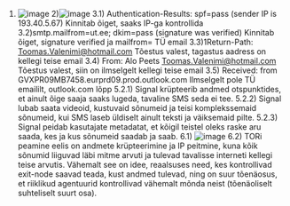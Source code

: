 1) ![image](https://github.com/JoosepPodekrat/Andmeturve2024/assets/144919619/30649204-a18c-4ee5-9905-cabd1c4eed43)
2)![image](https://github.com/JoosepPodekrat/Andmeturve2024/assets/144919619/9d372760-2295-4e1a-a1fd-cc460db3caea)
3.1) Authentication-Results: spf=pass (sender IP is 193.40.5.67) Kinnitab õiget, saaks IP-ga kontrollida
3.2)smtp.mailfrom=ut.ee; dkim=pass (signature was verified) Kinnitab õiget, signature verified ja mailfrom= TÜ email
3.3)1Return-Path: Toomas.Valenimi@hotmail.com Tõestus valest, tagastus aadress on kellegi teise email
3.4) From: Alo Peets <Toomas.Valenimi@hotmail.com> Tõestus valest, siin on ilmselgelt kellegi teise email
3.5) Received: from GVXPR09MB7458.eurprd09.prod.outlook.com Ilmselgelt pole TÜ emaililt, outlook.com lõpp
5.2.1) Signal krüpteerib andmed otspunktides, et ainult õige saaja saaks lugeda, tavaline SMS seda ei tee.
5.2.2) Signal lubab saata videoid, kustuvaid sõnumeid ja teisi komplekssemaid sõnumeid, kui SMS laseb üldiselt ainult teksti ja väiksemaid pilte.
5.2.3) Signal peidab kasutajate metadatat, et kõigil teistel oleks raske aru saada, kes ja kus sõnumeid saadab ja saab.
6.1) 
![image](https://github.com/JoosepPodekrat/Andmeturve2024/assets/144919619/737c4642-34ea-438f-bc81-a033fadef997)
6.2) TORi peamine eelis on andmete krüpteerimine ja IP peitmine, kuna kõik sõnumid liiguvad läbi mitme arvuti ja tulevad tavalisse interneti kellegi teise arvutis. Vähemalt see on idee, reaalsuses need, kes kontrollivad exit-node saavad teada, kust andmed tulevad, ning on suur tõenäosus, et riiklikud agentuurid kontrollivad vähemalt mõnda neist (tõenäoliselt suhteliselt suurt osa).



